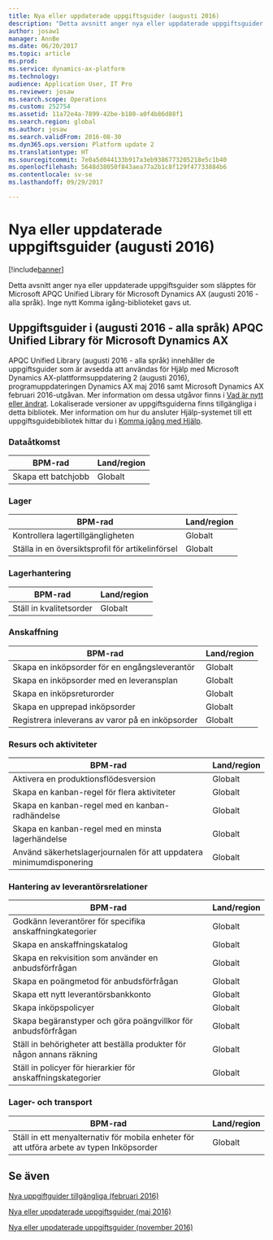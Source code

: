 ```yaml
---
title: Nya eller uppdaterade uppgiftsguider (augusti 2016)
description: "Detta avsnitt anger nya eller uppdaterade uppgiftsguider som släpptes för Microsoft APQC Unified Library för Microsoft Dynamics AX (augusti 2016 - alla språk). Inge nytt Komma igång-biblioteket gavs ut."
author: josaw1
manager: AnnBe
ms.date: 06/20/2017
ms.topic: article
ms.prod: 
ms.service: dynamics-ax-platform
ms.technology: 
audience: Application User, IT Pro
ms.reviewer: josaw
ms.search.scope: Operations
ms.custom: 252754
ms.assetid: 11a72e4a-7899-42be-b180-a0f4b86d88f1
ms.search.region: global
ms.author: josaw
ms.search.validFrom: 2016-08-30
ms.dyn365.ops.version: Platform update 2
ms.translationtype: HT
ms.sourcegitcommit: 7e0a5d044133b917a3eb9386773205218e5c1b40
ms.openlocfilehash: 5648d38050f843aea77a2b1c8f129f47733884b6
ms.contentlocale: sv-se
ms.lasthandoff: 09/29/2017

---
```


# <a name="new-or-updated-task-guides-august-2016"></a>Nya eller uppdaterade uppgiftsguider (augusti 2016)

[!include[banner](../includes/banner.md)]


Detta avsnitt anger nya eller uppdaterade uppgiftsguider som släpptes för Microsoft APQC Unified Library för Microsoft Dynamics AX (augusti 2016 - alla språk). Inge nytt Komma igång-biblioteket gavs ut.

<a name="task-guides-in-the-august-2016---all-languages-apqc-unified-library-for-microsoft-dynamics-ax"></a>[]()Uppgiftsguider i (augusti 2016 - alla språk) APQC Unified Library för Microsoft Dynamics AX
---------------------------------------------------------------------------------------------------

APQC Unified Library (augusti 2016 - alla språk) innehåller de uppgiftsguider som är avsedda att användas för Hjälp med Microsoft Dynamics AX-plattformsuppdatering 2 (augusti 2016), programuppdateringen Dynamics AX maj 2016 samt Microsoft Dynamics AX februari 2016-utgåvan. Mer information om dessa utgåvor finns i [Vad är nytt eller ändrat](whats-new-changed.md). Lokaliserade versioner av uppgiftsguiderna finns tillgängliga i detta bibliotek. Mer information om hur du ansluter Hjälp-systemet till ett uppgiftsguidebibliotek hittar du i [Komma igång med Hjälp](help-overview.md).

### <a name="data-access"></a>Dataåtkomst

| BPM-rad           | Land/region |
|--------------------|----------------|
| Skapa ett batchjobb | Globalt         |

### <a name="inventory"></a>Lager

| BPM-rad                                | Land/region |
|-----------------------------------------|----------------|
| Kontrollera lagertillgängligheten         | Globalt         |
| Ställa in en översiktsprofil för artikelinförsel | Globalt         |

### <a name="inventory-management"></a>Lagerhantering

| BPM-rad              | Land/region |
|-----------------------|----------------|
| Ställ in kvalitetsorder | Globalt         |

### <a name="procurement"></a>Anskaffning

| BPM-rad                                          | Land/region |
|---------------------------------------------------|----------------|
| Skapa en inköpsorder för en engångsleverantör   | Globalt         |
| Skapa en inköpsorder med en leveransplan  | Globalt         |
| Skapa en inköpsreturorder                    | Globalt         |
| Skapa en upprepad inköpsorder                    | Globalt         |
| Registrera inleverans av varor på en inköpsorder | Globalt         |

### <a name="resource-and-activities"></a>Resurs och aktiviteter

| BPM-rad                                                | Land/region |
|---------------------------------------------------------|----------------|
| Aktivera en produktionsflödesversion                      | Globalt         |
| Skapa en kanban-regel för flera aktiviteter            | Globalt         |
| Skapa en kanban-regel med en kanban-radhändelse          | Globalt         |
| Skapa en kanban-regel med en minsta lagerhändelse        | Globalt         |
| Använd säkerhetslagerjournalen för att uppdatera minimumdisponering | Globalt         |

### <a name="supplier-relationship-management"></a>Hantering av leverantörsrelationer

| BPM-rad                                                           | Land/region |
|--------------------------------------------------------------------|----------------|
| Godkänn leverantörer för specifika anskaffningkategorier                | Globalt         |
| Skapa en anskaffningskatalog                                       | Globalt         |
| Skapa en rekvisition som använder en anbudsförfrågan                              | Globalt         |
| Skapa en poängmetod för anbudsförfrågan                                   | Globalt         |
| Skapa ett nytt leverantörsbankkonto                                       | Globalt         |
| Skapa inköpspolicyer                                         | Globalt         |
| Skapa begäranstyper och göra poängvillkor för anbudsförfrågan            | Globalt         |
| Ställ in behörigheter att beställa produkter för någon annans räkning | Globalt         |
| Ställ in policyer för hierarkier för anskaffningskategorier               | Globalt         |

### <a name="warehouse-and-transportation"></a>Lager- och transport

| BPM-rad                                                                    | Land/region |
|-----------------------------------------------------------------------------|----------------|
| Ställ in ett menyalternativ för mobila enheter för att utföra arbete av typen Inköpsorder | Globalt         |



<a name="see-also"></a>Se även
--------

[Nya uppgiftguider tillgängliga (februari 2016)](new-task-guides-available-february-2016.md)

[Nya eller uppdaterade uppgiftsguider (maj 2016)](new-updated-task-guides-available-may-2016.md)

[Nya eller uppdaterade uppgiftsguider (november 2016)](new-task-guides-november-2016.md)




